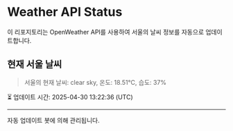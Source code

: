 
# Weather API Status

이 리포지토리는 OpenWeather API를 사용하여 서울의 날씨 정보를 자동으로 업데이트합니다.

## 현재 서울 날씨
> 서울의 현재 날씨: clear sky, 온도: 18.51°C, 습도: 37%

⏳ 업데이트 시간: 2025-04-30 13:22:36 (UTC)

---
자동 업데이트 봇에 의해 관리됩니다.
